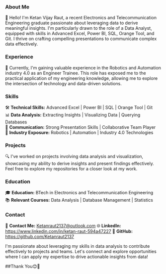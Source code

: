 
### About Me
👋 Hello! I'm Ketan Vijay Raut, a recent Electronics and Telecommunication Engineering graduate passionate about leveraging data to derive meaningful insights. I'm particularly drawn to the role of a Data Analyst, equipped with skills in Advanced Excel, Power BI, SQL, Orange Tool, and Git. I thrive on crafting compelling presentations to communicate complex data effectively.

### Experience
🤖 Currently, I'm gaining valuable experience in the Robotics and Automation industry 4.0 as an Engineer Trainee. This role has exposed me to the practical application of my engineering knowledge, allowing me to explore the intersection of technology and data-driven solutions.

### Skills
🛠️ **Technical Skills:** Advanced Excel | Power BI | SQL | Orange Tool | Git  
📊 **Data Analysis:** Extracting Insights | Visualizing Data | Querying Databases  
🤝 **Communication:** Strong Presentation Skills | Collaborative Team Player  
🤖 **Industry Exposure:** Robotics | Automation | Industry 4.0 Technologies

### Projects
🔍 I've worked on projects involving data analysis and visualization, showcasing my ability to derive insights and present findings effectively. Feel free to explore my repositories for a closer look at my work.

### Education
🎓 **Education:** BTech in Electronics and Telecommunication Engineering  
📚 **Relevant Courses:** Data Analysis | Database Management | Statistics  

### Contact
📧 **Contact Me:** Ketanraut2137@outlook.com 
🌐 **LinkedIn:** https://www.linkedin.com/in/ketan-raut-594a47227
📁 **GitHub:** https://github.com/Ketanraut2137

I'm passionate about leveraging my skills in data analysis to contribute effectively to projects and teams. Let's connect and explore opportunities where I can apply my expertise to drive actionable insights from data!

##Thank You😊🙏
